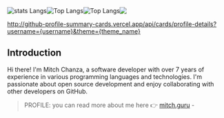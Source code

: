 <div style="display: flex;">

  <img src="https://github-readme-stats-ten-rust-77.vercel.app/api?username=mitch1009&show=reviews,discussions_started,discussions_answered,prs_merged,prs_merged_percentage" alt="stats Langs" />
  <img src="https://github-readme-stats-ten-rust-77.vercel.app/api/top-langs/?username=mitch1009&&langs_count=8&layout=donut" alt="Top Langs" />

  <img src="https://github-readme-stats-ten-rust-77.vercel.app/api/top-langs/?username=mitch1009&&langs_count=8&layout=donut" alt="Top Langs" />
  <img src="http://github-profile-summary-cards.vercel.app/api/cards/profile-details?username=mitch1009&theme=github"/>
</div>


http://github-profile-summary-cards.vercel.app/api/cards/profile-details?username={username}&theme={theme_name}

## Introduction
Hi there! I'm Mitch Chanza, a software developer with over 7 years of experience in various programming languages and technologies. I'm passionate about open source development and enjoy collaborating with other developers on GitHub.
> PROFILE: you can read more about me here 👉 [mitch.guru](https://mitch.guru) - 
